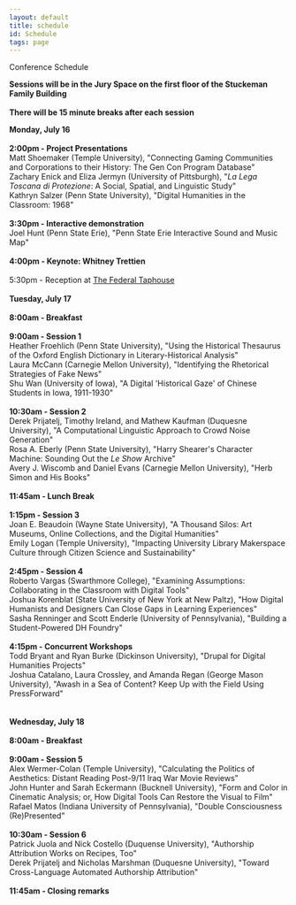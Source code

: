 ```yaml
---
layout: default
title: schedule
id: Schedule
tags: page
---
```


Conference Schedule<br/>

**Sessions will be in the Jury Space on the first floor of the Stuckeman Family Building**
<br/><br/>
**There will be 15 minute breaks after each session**

**Monday, July 16**<br/><br/>
**2:00pm - Project Presentations**<br/>
Matt Shoemaker (Temple University), "Connecting Gaming Communities and Corporations to their History: The Gen Con Program Database"<br/>
Zachary Enick and Eliza Jermyn (University of Pittsburgh), "*La Lega Toscana di Protezione*: A Social, Spatial, and Linguistic Study"<br/>
Kathryn Salzer (Penn State University), "Digital Humanities in the Classroom: 1968"<br/><br/>
**3:30pm - Interactive demonstration**<br/>
Joel Hunt (Penn State Erie), "Penn State Erie Interactive Sound and Music Map"<br/><br/>
**4:00pm - Keynote: Whitney Trettien**<br/><br/>
5:30pm - Reception at [The Federal Taphouse](https://www.federaltaphouse.com/state-college-pa/)
<br/><br/>
**Tuesday, July 17**<br/><br/>
**8:00am - Breakfast**<br/><br/>
**9:00am - Session 1**<br/>
Heather Froehlich (Penn State University), "Using the Historical Thesaurus of the Oxford English Dictionary in Literary-Historical Analysis"<br/>
Laura McCann (Carnegie Mellon University), "Identifying the Rhetorical Strategies of Fake News"<br/>
Shu Wan (University of Iowa), "A Digital 'Historical Gaze' of Chinese Students in Iowa, 1911-1930"<br/><br/>
**10:30am - Session 2**<br/>
Derek Prijatelj, Timothy Ireland, and Mathew Kaufman (Duquesne University), "A Computational Linguistic Approach to Crowd Noise Generation"<br/>
Rosa A. Eberly (Penn State University), "Harry Shearer's Character Machine: Sounding Out the *Le Show* Archive"<br/>
Avery J. Wiscomb and Daniel Evans (Carnegie Mellon University), "Herb Simon and His Books"<br/><br/>
**11:45am - Lunch Break**<br/><br/>
**1:15pm - Session 3**<br/>
Joan E. Beaudoin (Wayne State University), "A Thousand Silos: Art Museums, Online Collections, and the Digital Humanities"<br/>
Emily Logan (Temple University), "Impacting University Library Makerspace Culture through Citizen Science and Sustainability"<br/><br/>
**2:45pm - Session 4**<br/>
Roberto Vargas (Swarthmore College), "Examining Assumptions: Collaborating in the Classroom with Digital Tools"<br/>
Joshua Korenblat (State University of New York at New Paltz), "How Digital Humanists and Designers Can Close Gaps in Learning Experiences"<br/>
Sasha Renninger and Scott Enderle (University of Pennsylvania), "Building a Student-Powered DH Foundry"<br/><br/>
**4:15pm - Concurrent Workshops**<br/>
Todd Bryant and Ryan Burke (Dickinson University), "Drupal for Digital Humanities Projects"<br/>
Joshua Catalano, Laura Crossley, and Amanda Regan (George Mason University), "Awash in a Sea of Content? Keep Up with the Field Using PressForward"<br/>
<br/><br/>
**Wednesday, July 18**<br/><br/>
**8:00am - Breakfast**<br/><br/>
**9:00am - Session 5**<br/>
Alex Wermer-Colan (Temple University), "Calculating the Politics of Aesthetics: Distant Reading Post-9/11 Iraq War Movie Reviews"<br/>
John Hunter and Sarah Eckermann (Bucknell University), "Form and Color in Cinematic Analysis; or, How Digital Tools Can Restore the Visual to Film"<br/>
Rafael Matos (Indiana University of Pennsylvania), "Double Consciousness (Re)Presented"<br/><br/>
**10:30am - Session 6**<br/>
Patrick Juola and Nick Costello (Duquense University), "Authorship Attribution Works on Recipes, Too"<br/>
Derek Prijatelj and Nicholas Marshman (Duquesne University), "Toward Cross-Language Automated Authorship Attribution"<br/><br/>
**11:45am - Closing remarks**
